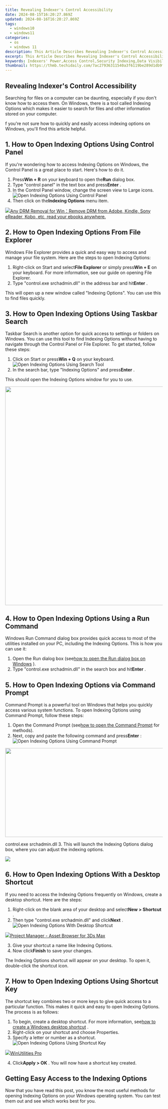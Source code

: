 ```yaml
---
title: Revealing Indexer's Control Accessibility
date: 2024-08-15T16:20:27.869Z
updated: 2024-08-16T16:20:27.869Z
tags:
  - windows10
  - windows11
categories:
  - os
  - windows 11
description: This Article Describes Revealing Indexer's Control Accessibility
excerpt: This Article Describes Revealing Indexer's Control Accessibility
keywords: Indexers' Power,Access Control,Security Indexing,Data Visibility,Information Gatekeeping,Access Limitation,Intrusion Detection
thumbnail: https://thmb.techidaily.com/7ac27936311540a3f6119be289d1db9f62edf4aff3e40a9a411ddbf297922d42.png
---
```


## Revealing Indexer's Control Accessibility

 Searching for files on a computer can be daunting, especially if you don't know how to access them. On Windows, there is a tool called Indexing Options which makes it easier to search for files and other information stored on your computer.

 f you're not sure how to quickly and easily access indexing options on Windows, you'll find this article helpful.

## 1\. How to Open Indexing Options Using Control Panel

 If you're wondering how to access Indexing Options on Windows, the Control Panel is a great place to start. Here's how to do it.

1. Press**Win + R** on your keyboard to open the**Run** dialog box.
2. Type "control panel" in the text box and press**Enter** .
3. In the Control Panel window, change the screen view to Large icons.  
![Open Indexing Options Using Control Panel](https://static1.makeuseofimages.com/wordpress/wp-content/uploads/2022/12/open-indexing-options-using-control-panel.jpg)
4. Then click on the**Indexing Options** menu item.

<!-- affiliate ads begin -->
<a href="https://secure.2checkout.com/order/checkout.php?PRODS=4600113&QTY=1&AFFILIATE=108875&CART=1"><img src="https://www.epubor.com/images/drm-removal-feature2.png" border="0">Any DRM Removal for Win：Remove DRM from Adobe, Kindle, Sony eReader, Kobo, etc, read your ebooks anywhere.</a>
<!-- affiliate ads end -->
## 2\. How to Open Indexing Options From File Explorer

 Windows File Explorer provides a quick and easy way to access and manage your file system. Here are the steps to open Indexing Options:

1. Right-click on Start and select**File Explorer** or simply press**Win + E** on your keyboard. For more information, see our guide on opening File Explorer.
2. Type "control.exe srchadmin.dll" in the address bar and hit**Enter** .

 This will open up a new window called "Indexing Options". You can use this to find files quickly.

## 3\. How to Open Indexing Options Using Taskbar Search

 Taskbar Search is another option for quick access to settings or folders on Windows. You can use this tool to find Indexing Options without having to navigate through the Control Panel or File Explorer. To get started, follow these steps:

1. Click on Start or press**Win + Q** on your keyboard.  
![Open Indexing Options Using Search Tool](https://static1.makeuseofimages.com/wordpress/wp-content/uploads/2022/12/open-indexing-options-using-search-tool.jpg)
2. In the search bar, type "Indexing Options" and press**Enter** .

This should open the Indexing Options window for you to use.

<!-- affiliate ads begin -->
<a href="https://unicoeye.pxf.io/c/5597632/2084396/18498" target="_top" id="2084396"><img src="//a.impactradius-go.com/display-ad/18498-2084396" border="0" alt="" width="1920" height="700"/></a><img height="0" width="0" src="https://imp.pxf.io/i/5597632/2084396/18498" style="position:absolute;visibility:hidden;" border="0" />
<!-- affiliate ads end -->
## 4\. How to Open Indexing Options Using a Run Command

 Windows Run Command dialog box provides quick access to most of the utilities installed on your PC, including the Indexing Options. This is how you can use it:

1. Open the Run dialog box (see[how to open the Run dialog box on Windows](https://www.makeuseof.com/windows-open-run-command-dialog-box/) ).
2. Type "control.exe srchadmin.dll" in the search box and hit**Enter** .

## 5\. How to Open Indexing Options via Command Prompt

 Command Prompt is a powerful tool on Windows that helps you quickly access various system functions. To open Indexing Options using Command Prompt, follow these steps:

1. Open the Command Prompt (see[how to open the Command Prompt](https://www.makeuseof.com/windows-open-command-prompt-powershell/) for methods).
2. Next, copy and paste the following command and press**Enter** :  
![Open Indexing Options Using Command Prompt](https://static1.makeuseofimages.com/wordpress/wp-content/uploads/2022/12/open-indexing-options-using-command-prompt.jpg)  
<!-- affiliate ads begin -->
<a href="https://cowinaudio.pxf.io/c/5597632/1116855/13794" target="_top" id="1116855"><img src="//a.impactradius-go.com/display-ad/13794-1116855" border="0" alt="" width="767" height="285"/></a><img height="0" width="0" src="https://imp.pxf.io/i/5597632/1116855/13794" style="position:absolute;visibility:hidden;" border="0" />
<!-- affiliate ads end -->
control.exe srchadmin.dll
3. This will launch the Indexing Options dialog box, where you can adjust the indexing options.

<!-- affiliate ads begin -->
<a href="https://estore.winxdvd.com/order/checkout.php?PRODS=12653808&QTY=1&AFFILIATE=108875&CART=1"><img src="https://www.winxdvd.com/affiliate/new-banner/wt-500x500.jpg" border="0"></a>
<!-- affiliate ads end -->
## 6\. How to Open Indexing Options With a Desktop Shortcut

 If you need to access the Indexing Options frequently on Windows, create a desktop shortcut. Here are the steps:

1. Right-click on the blank area of your desktop and select**New > Shortcut** .
2. Then type "control.exe srchadmin.dll" and click**Next** .  
![Open Indexing Options With Desktop Shortcut](https://static1.makeuseofimages.com/wordpress/wp-content/uploads/2022/12/open-indexing-options-with-desktop-shortcut.jpg)
<!-- affiliate ads begin -->
<a href="https://secure.2checkout.com/order/checkout.php?PRODS=4709458&QTY=1&AFFILIATE=108875&CART=1"><img src="https://3d-kstudio.com/wp-content/uploads/2014/02/Project-Manager-3D-Models-4-800x800.jpg" border="0">Project Manager - Asset Browser for 3Ds Max</a>
<!-- affiliate ads end -->
3. Give your shortcut a name like Indexing Options.
4. Now click**Finish** to save your changes.

 The Indexing Options shortcut will appear on your desktop. To open it, double-click the shortcut icon.

## 7\. How to Open Indexing Options Using Shortcut Key

 The shortcut key combines two or more keys to give quick access to a particular function. This makes it quick and easy to open Indexing Options. The process is as follows:

1. To begin, create a desktop shortcut. For more information, see[how to create a Windows desktop shortcut](https://www.makeuseof.com/tag/create-program-shortcuts-windows-easy-way/) .
2. Right-click on your shortcut and choose Properties.
3. Specify a letter or number as a shortcut.  
![Open Indexing Options Using Shortcut Key](https://static1.makeuseofimages.com/wordpress/wp-content/uploads/2022/12/open-indexing-options-using-shortcut-key.jpg)
<!-- affiliate ads begin -->
<a href="https://secure.2checkout.com/order/checkout.php?PRODS=4665597&QTY=1&AFFILIATE=108875&CART=1"><img src="https://www.pcclean.io/wp-content/uploads/2018/03/winutilities-box-130521.png" border="0">WinUtilities Pro</a>
<!-- affiliate ads end -->
4. Click**Apply > OK** . You will now have a shortcut key created.

## Getting Easy Access to the Indexing Options

 Now that you have read this post, you know the most useful methods for opening Indexing Options on your Windows operating system. You can test them out and see which works best for you.


<ins class="adsbygoogle"
     style="display:block"
     data-ad-format="autorelaxed"
     data-ad-client="ca-pub-7571918770474297"
     data-ad-slot="1223367746"></ins>



<ins class="adsbygoogle"
     style="display:block"
     data-ad-client="ca-pub-7571918770474297"
     data-ad-slot="8358498916"
     data-ad-format="auto"
     data-full-width-responsive="true"></ins>


